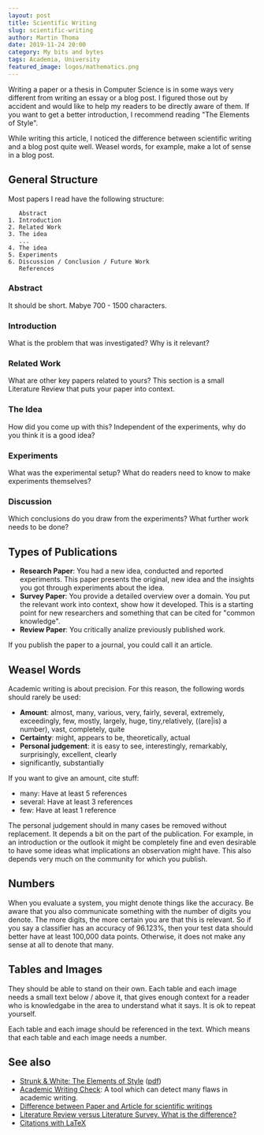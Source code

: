 ```yaml
---
layout: post
title: Scientific Writing
slug: scientific-writing
author: Martin Thoma
date: 2019-11-24 20:00
category: My bits and bytes
tags: Academia, University
featured_image: logos/mathematics.png
---
```

Writing a paper or a thesis in Computer Science is in some ways very different
from writing an essay or a blog post. I figured those out by accident and would
like to help my readers to be directly aware of them. If you want to get a
better introduction, I recommend reading "The Elements of Style".

While writing this article, I noticed the difference between scientific writing
and a blog post quite well. Weasel words, for example, make a lot of sense in
a blog post.


## General Structure

Most papers I read have the following structure:

```
   Abstract
1. Introduction
2. Related Work
3. The idea
   ...
4. The idea
5. Experiments
6. Discussion / Conclusion / Future Work
   References
```

### Abstract

It should be short. Mabye 700 - 1500 characters.


### Introduction

What is the problem that was investigated? Why is it relevant?

### Related Work

What are other key papers related to yours? This section is a small Literature
Review that puts your paper into context.

### The Idea

How did you come up with this? Independent of the experiments, why do you think
it is a good idea?


### Experiments

What was the experimental setup? What do readers need to know to make
experiments themselves?

### Discussion

Which conclusions do you draw from the experiments? What further work needs to
be done?


## Types of Publications

* **Research Paper**: You had a new idea, conducted and reported experiments.
  This paper presents the original, new idea and the insights you got through
  experiments about the idea.
* **Survey Paper**: You provide a detailed overview over a domain. You put the
  relevant work into context, show how it developed. This is a starting point
  for new researchers and something that can be cited for "common knowledge".
* **Review Paper**: You critically analize previously published work.


If you publish the paper to a journal, you could call it an article.


## Weasel Words

Academic writing is about precision. For this reason, the following words should
rarely be used:

* **Amount**: almost, many, various, very, fairly, several, extremely,
  exceedingly, few, mostly, largely, huge, tiny,relatively, ((are|is) a
  number), vast, completely, quite
* **Certainty**: might, appears to be, theoretically, actual
* **Personal judgement**: it is easy to see, interestingly, remarkably,
  surprisingly, excellent, clearly
* significantly, substantially

If you want to give an amount, cite stuff:

* many: Have at least 5 references
* several: Have at least 3 references
* few: Have at least 1 reference

The personal judgement should in many cases be removed without replacement. It
depends a bit on the part of the publication. For example, in an introduction
or the outlook it might be completely fine and even desirable to have some
ideas what implications an observation might have. This also depends very much
on the community for which you publish.


## Numbers

When you evaluate a system, you might denote things like the accuracy. Be aware
that you also communicate something with the number of digits you denote. The
more digits, the more certain you are that this is relevant. So if you say a
classifier has an accuracy of 96.123%, then your test data should better have
at least 100,000 data points. Otherwise, it does not make any sense at all to
denote that many.


## Tables and Images

They should be able to stand on their own. Each table and each image needs a
small text below / above it, that gives enough context for a reader who is
knowledgabe in the area to understand what it says. It is ok to repeat
yourself.

Each table and each image should be referenced in the text. Which means that
each table and each image needs a number.

## See also

* [Strunk & White: The Elements of Style](https://en.wikipedia.org/wiki/The_Elements_of_Style) ([pdf](https://faculty.washington.edu/heagerty/Courses/b572/public/StrunkWhite.pdf))
* [Academic Writing Check](https://github.com/devd/Academic-Writing-Check): A
  tool which can detect many flaws in academic writing.
* [Difference between Paper and Article for scientific writings](https://english.stackexchange.com/a/263206/9880)
* [Literature Review versus Literature Survey. What is the difference?](https://academia.stackexchange.com/q/15080/4092)
* [Citations with LaTeX](https://martin-thoma.com/citations-with-latex/)

